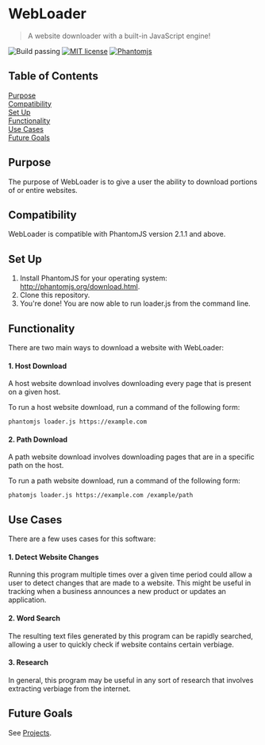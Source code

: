 # WebLoader

> A website downloader with a built-in JavaScript engine!

![Build passing](https://img.shields.io/badge/build-passing-brightgreen.svg)
[![MIT license](https://img.shields.io/badge/license-MIT-blue.svg)](https://github.com/isaiahnields/SearchQueue/blob/master/LICENSE)
[![Phantomjs](https://img.shields.io/badge/phantomjs-2.1.1-800080.svg)](http://phantomjs.org/)

## Table of Contents

[Purpose](#purpose)<br />
[Compatibility](#compatibility)<br />
[Set Up](#set-up)<br />
[Functionality](#functionality)<br />
[Use Cases](#use-cases)<br />
[Future Goals](#future-goals)<br />

## Purpose

The purpose of WebLoader is to give a user the ability to download portions of or entire websites.

## Compatibility

WebLoader is compatible with PhantomJS version 2.1.1 and above.

## Set Up

1. Install PhantomJS for your operating system: http://phantomjs.org/download.html.
2. Clone this repository.
3. You're done! You are now able to run loader.js from the command line.

## Functionality

There are two main ways to download a website with WebLoader:

#### 1. Host Download

A host website download involves downloading every page that is present on a given host.

To run a host website download, run a command of the following form:

```
phantomjs loader.js https://example.com
```

#### 2. Path Download

A path website download involves downloading pages that are in a specific path on the host.

To run a path website download, run a command of the following form:

```
phatomjs loader.js https://example.com /example/path
```

## Use Cases

There are a few uses cases for this software:

#### 1. Detect Website Changes

Running this program multiple times over a given time period could allow a user to detect changes that are made to a website. This might be useful in tracking when a business announces a new product or updates an application.

#### 2. Word Search

The resulting text files generated by this program can be rapidly searched, allowing a user to quickly check if website contains certain verbiage.

#### 3. Research

In general, this program may be useful in any sort of research that involves extracting verbiage from the internet.

## Future Goals

See [Projects](https://github.com/isaiahnields/CompetitorScraper/projects).
